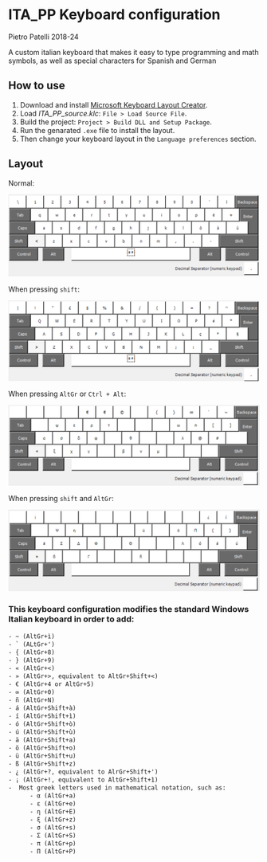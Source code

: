 # ITA_PP Keyboard configuration
Pietro Patelli 2018-24

A custom italian keyboard that makes it easy to type programming and math symbols, as well as special characters for Spanish and German

## How to use

1. Download and install [Microsoft Keyboard Layout Creator](https://www.microsoft.com/en-us/download/details.aspx?id=102134).
2. Load *ITA_PP_source.klc*: `File > Load Source File`.
3. Build the project: `Project > Build DLL and Setup Package`.
4. Run the genarated `.exe` file to install the layout.
5. Then change your keyboard layout in the `Language preferences` section.

## Layout
Normal:

![Normal layout](_images/layout_normal.png)

When pressing `shift`:

![Pressin shift](_images/layout_shift.png)

When pressing `AltGr` or `Ctrl + Alt`:

![Pressing AltGr or Ctrl+Alt](_images/layout_altgr.png)

When pressing `shift` and `AltGr`:

![Pressin shift and AltGr](_images/layout_shift_altgr.png)

### This keyboard configuration modifies the standard Windows Italian keyboard in order to add:

```
- ~ (AltGr+ì)
- ` (ALtGr+') 
- { (AltGr+8)
- } (AltGr+9)
- « (AltGr+<)
- » (AltGr+>, equivalent to AltGr+Shift+<)
- € (AltGr+4 or AltGr+5)
- ∞ (AltGr+0)
- ñ (AltGr+N)
- á (AltGr+Shift+à)
- í (AltGr+Shift+ì)
- ó (AltGr+Shift+ò)
- ú (AltGr+Shift+ù)
- ä (AltGr+Shift+a)
- ö (AltGr+Shift+o)
- ü (AltGr+Shift+u)
- ß (AltGr+Shift+z)
- ¿ (AltGr+?, equivalent to AlrGr+Shift+')
- ¡ (AltGr+!, equivalent to AltGr+Shift+1)
-  Most greek letters used in mathematical notation, such as:
      - α (AltGr+a)
      - ε (AltGr+e)
      - η (AltGr+E)
      - ξ (AltGr+z)
      - σ (AltGr+s)
      - Σ (AltGr+S)
      - π (AltGr+p)
      - Π (AltGr+P)
```
